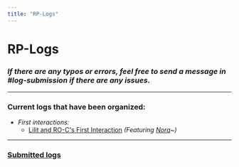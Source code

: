 ```yaml
---
title: "RP-Logs"
---
```



# RP-Logs

### *If there are any typos or errors, feel free to send a message in #log-submission if there are any issues.*

---

### Current logs that have been organized:

- *First interactions:*
	- [Lilit and RO-C's First Interaction](SubIndexes/Logs/finishedlogs/firstinteractions/LilitROCsFirstInteraction.md) *(Featuring [Nora](SubIndexes/Characters/Nora.md)~)*

---

### [Submitted logs](SubIndexes/Logs/submittedlogs/SubmittedLogsIndex.md)
